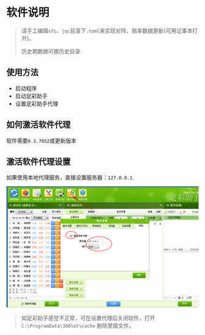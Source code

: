 # 软件说明

> 请手工编辑`sfc`、`jqc`目录下`.toml`来实现对阵、赔率数据更新(可用记事本打开)。
> 
> 历史期数据可挪历史目录

## 使用方法

- 启动程序
- 启动足彩助手
- 设置足彩助手代理

## 如何激活软件代理

软件需要`0.3.7052`或更新版本

## 激活软件代理设置

如果使用本地代理服务，直接设置服务器：`127.0.0.1`.

![号码助手 数据目录](tmp/1.png)

>如足彩助手感觉不正常，可在设置代理后关闭软件，打开`C:\ProgramData\360lot\cache` 删除里面文件。